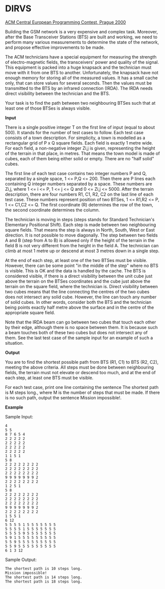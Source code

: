 DIRVS
====================
[ACM Central European Programming Contest, Prague 2000](http://contest.felk.cvut.cz/00cerc/solved/)

Building the GSM network is a very expensive and complex task. Moreover, after the Base Transceiver Stations (BTS) are built and working, we need to perform many various measurements to determine the state of the network, and propose effective improvements to be made.

The ACM technicians have a special equipment for measuring the strength of electro-magnetic fields, the transceivers' power and quality of the signal. This equipment is packed into a huge knapsack and the technician must move with it from one BTS to another. Unfortunately, the knapsack have not enough memory for storing all of the measured values. It has a small cache only, that can store values for several seconds. Then the values must be transmitted to the BTS by an infrared connection (IRDA). The IRDA needs direct visibility between the technician and the BTS.

Your task is to find the path between two neighbouring BTSes such that at least one of those BTSes is always visible.

**Input**

There is a single positive integer T on the first line of input (equal to about 500). It stands for the number of test cases to follow. Each test case consists of a town description. For simplicity, a town is modelled as a rectangular grid of P x Q square fields. Each field is exactly 1 metre wide. For each field, a non-negative integer Zi,j is given, representing the height of the terrain in that place, in metres. That means the town model is made of cubes, each of them being either solid or empty. There are no "half solid" cubes.

The first line of each test case contains two integer numbers P and Q, separated by a single space, 1 <= P,Q <= 200. Then there are P lines each containing Q integer numbers separated by a space. These numbers are Zi,j, where 1 <= i <= P, 1 <= j <= Q and 0 <= Zi,j <= 5000. After the terrain description, there are four numbers R1, C1, R2, C2 on the last line of each test case. These numbers represent position of two BTSes, 1 <= R1,R2 <= P, 1 <= C1,C2 <= Q. The first coordinate (R) determines the row of the town, the second coordinate determines the column.

The technician is moving in steps (steps stands for Standard Technician's Elementary Positional Shift). Each step is made between two neighbouring square fields. That means the step is always in North, South, West or East direction. It is not possible to move diagonally. The step between two fields A and B (step from A to B) is allowed only if the height of the terrain in the field B is not very different from the height in the field A. The technician can climb at most 1 metre up or descend at most 3 metres down in a single step.

At the end of each step, at least one of the two BTSes must be visible. However, there can be some point "in the middle of the step" where no BTS is visible. This is OK and the data is handled by the cache. The BTS is considered visible, if there is a direct visibility between the unit cube just above the terrain on the BTSes coordinates and the cube just above the terrain on the square field, where the technician is. Direct visibility between two cubes means that the line connecting the centres of the two cubes does not intersect any solid cube. However, the line can touch any number of solid cubes. In other words, consider both the BTS and the technician being points exactly half metre above the surface and in the centre of the appropriate square field.

Note that the IRDA beam can go between two cubes that touch each other by their edge, although there is no space between them. It is because such a beam touches both of these two cubes but does not intersect any of them. See the last test case of the sample input for an example of such a situation.

**Output**

You are to find the shortest possible path from BTS (R1, C1) to BTS (R2, C2), meeting the above criteria. All steps must be done between neighbouring fields, the terrain must not elevate or descend too much, and at the end of each step, at least one BTS must be visible.

For each test case, print one line containing the sentence The shortest path is M steps long., where M is the number of steps that must be made. If there is no such path, output the sentence Mission impossible!.

**Example**

Sample Input:

	4
	5 5
	8 7 6 5 4
	2 2 2 2 2
	2 2 2 2 2
	2 2 2 2 2
	2 2 2 2 2
	1 1 5 1
	5 8
	2 2 2 2 2 2 2 2
	2 2 2 2 2 2 2 2
	2 2 2 2 2 2 2 2
	9 9 9 9 9 9 9 2
	2 2 2 2 2 2 2 2
	1 2 5 1
	5 8
	2 2 2 2 2 2 2 2
	2 2 2 2 2 2 2 2
	2 2 2 2 2 2 2 2
	9 9 9 9 9 9 9 2
	2 2 2 2 2 2 2 2
	1 5 5 1
	6 12
	5 5 5 5 1 5 5 5 5 5 5 5
	5 5 5 5 1 5 5 5 5 5 5 5
	5 5 5 5 9 5 5 5 5 5 5 5
	5 9 1 5 5 5 5 5 5 5 5 5
	5 5 9 5 5 5 5 5 5 5 5 5
	5 5 9 5 5 5 5 5 5 5 5 5
	6 1 3 12

Sample Output:

	The shortest path is 10 steps long.
	Mission impossible!
	The shortest path is 14 steps long.
	The shortest path is 18 steps long.
